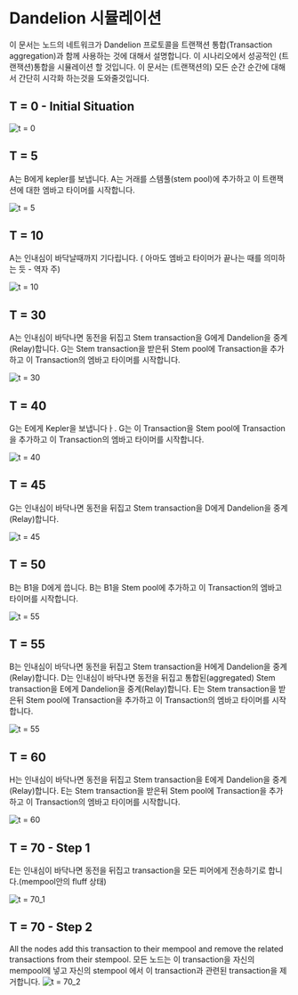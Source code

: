 # Dandelion 시뮬레이션

이 문서는 노드의 네트워크가 Dandelion 프로토콜을 트랜잭션 통합(Transaction aggregation)과 함께 사용하는 것에 대해서 설명합니다. 이 시나리오에서 성공적인 (트랜잭션)통합을 시뮬레이션 할 것입니다.
이 문서는 (트랜잭션의) 모든 순간 순간에 대해서 간단히 시각화 하는것을 도와줄것입니다.

## T = 0 - Initial Situation

![t = 0](images/t0.png)

## T = 5

A는 B에게 kepler를 보냅니다. A는 거래를 스템풀(stem pool)에 추가하고 이 트랜잭션에 대한 엠바고 타이머를 시작합니다.

![t = 5](images/t5.png)

## T = 10

A는 인내심이 바닥날때까지 기다립니다. ( 아마도 엠바고 타이머가 끝나는 때를 의미하는 듯 - 역자 주)

![t = 10](images/t10.png)

## T = 30

A는 인내심이 바닥나면 동전을 뒤집고 Stem transaction을 G에게 Dandelion을 중계(Relay)합니다. G는 Stem transaction을 받은뒤 Stem pool에 Transaction을 추가하고 이 Transaction의 엠바고 타이머를 시작합니다.

![t = 30](images/t30.png)

## T = 40

G는 E에게 Kepler을 보냅니다ㅏ.
G는 이 Transaction을 Stem pool에 Transaction을 추가하고 이 Transaction의 엠바고 타이머를 시작합니다.

![t = 40](images/t40.png)

## T = 45

G는 인내심이 바닥나면 동전을 뒤집고 Stem transaction을 D에게 Dandelion을 중계(Relay)합니다.

![t = 45](images/t45.png)

## T = 50

B는 B1을 D에게 씁니다.
B는 B1을 Stem pool에 추가하고 이 Transaction의 엠바고 타이머를 시작합니다.

![t = 55](images/t55.png)

## T = 55

B는 인내심이 바닥나면 동전을 뒤집고 Stem transaction을 H에게 Dandelion을 중계(Relay)합니다.
D는 인내심이 바닥나면 동전을 뒤집고 통합된(aggregated) Stem transaction을 E에게 Dandelion을 중계(Relay)합니다.
E는 Stem transaction을 받은뒤 Stem pool에 Transaction을 추가하고 이 Transaction의 엠바고 타이머를 시작합니다.

![t = 55](images/t55.png)

## T = 60

H는 인내심이 바닥나면 동전을 뒤집고 Stem transaction을 E에게 Dandelion을 중계(Relay)합니다.
E는 Stem transaction을 받은뒤 Stem pool에 Transaction을 추가하고 이 Transaction의 엠바고 타이머를 시작합니다.

![t = 60](images/t60.png)

## T = 70 - Step 1

E는 인내심이 바닥나면 동전을 뒤집고 transaction을 모든 피어에게 전송하기로 합니다.(mempool안의 fluff 상태)

![t = 70_1](images/t70_1.png)

## T = 70 - Step 2

All the nodes add this transaction to their mempool and remove the related transactions from their stempool.
모든 노드는 이 transaction을 자신의 mempool에 넣고 자신의 stempool 에서 이 transaction과 관련된 transaction을 제거합니다.
![t = 70_2](images/t70_2.png)